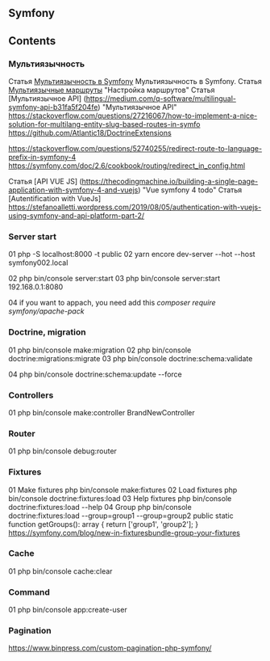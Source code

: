 ## Symfony

## Contents

### **Мультиязычность**

Статья [Мультиязычность в Symfony](https://phrase.com/blog/posts/symfony-4-i18n/ "Использование связки Controller Service Repository Model в Laravel") Мультиязычность в Symfony.
Статья [Мультиязычные маршруты](https://symfony.com/blog/new-in-symfony-4-1-internationalized-routing) "Настройка маршрутов"
Статья [Мультиязычное API] (https://medium.com/q-software/multilingual-symfony-api-b31fa5f204fe) "Мультиязычное API"
https://stackoverflow.com/questions/27216067/how-to-implement-a-nice-solution-for-multilang-entity-slug-based-routes-in-symfo
https://github.com/Atlantic18/DoctrineExtensions

https://stackoverflow.com/questions/52740255/redirect-route-to-language-prefix-in-symfony-4
https://symfony.com/doc/2.6/cookbook/routing/redirect_in_config.html

Статья [API VUE JS] (https://thecodingmachine.io/building-a-single-page-application-with-symfony-4-and-vuejs) "Vue symfony 4 todo"
Статья [Autentification with VueJs] https://stefanoalletti.wordpress.com/2019/08/05/authentication-with-vuejs-using-symfony-and-api-platform-part-2/

### **Server start**

01 php -S localhost:8000 -t public
02 yarn encore dev-server --hot --host symfony002.local

02 php bin/console server:start
03 php bin/console server:start 192.168.0.1:8080

04 if you want to appach, you need add this *composer require symfony/apache-pack*  

### **Doctrine, migration** 

01 php bin/console make:migration
02 php bin/console doctrine:migrations:migrate
03 php bin/console doctrine:schema:validate

04  php bin/console doctrine:schema:update --force
 
### **Controllers** 
 
01 php bin/console make:controller BrandNewController 

### **Router** 

01 php bin/console debug:router
 
### **Fixtures** 

01 Make fixtures php bin/console make:fixtures
02 Load fixtures php bin/console doctrine:fixtures:load
03 Help fixtures php bin/console doctrine:fixtures:load --help
04 Group    php bin/console doctrine:fixtures:load --group=group1 --group=group2
public static function getGroups(): array
{
	return ['group1', 'group2'];
}
https://symfony.com/blog/new-in-fixturesbundle-group-your-fixtures

### **Cache** 

01 php bin/console cache:clear

### **Command** 

01 php bin/console app:create-user

### **Pagination** 

https://www.binpress.com/custom-pagination-php-symfony/